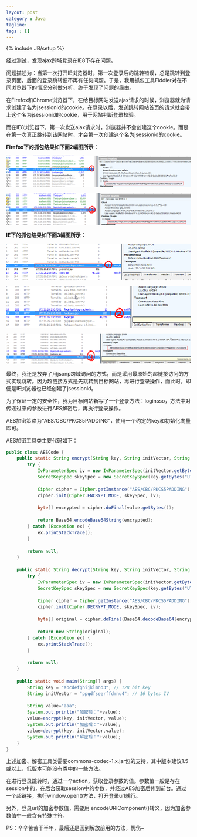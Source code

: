 ```yaml
---
layout: post
category : Java
tagline: 
tags : []
---
```

{% include JB/setup %}

经过测试，发现ajax跨域登录在IE8下存在问题。

问题描述为：当第一次打开IE浏览器时，第一次登录后的跳转错误，总是跳转到登录页面，后面的登录跳转便不再有任何问题。于是，我用抓包工具Fiddler对在不同浏览器下的情况分别做分析，终于发现了问题的缘由。

在Firefox和Chrome浏览器下，在给目标网站发送ajax请求的时候，浏览器就为请求创建了名为jsessionid的cookie。在登录以后，发送跳转网站首页的请求就会带上这个名为jsessionid的cookie，用于网站判断登录校验。

而在IE8浏览器下，第一次发送ajax请求时，浏览器并不会创建这个cookie。而是在第一次真正跳转到该网站时，才会第一次创建这个名为jsessionid的cookie。

**Firefox下的抓包结果如下面2幅图所示：**

![1.png](/_posts/core-samples/pictures/2015-11-27/1.png "")

![2.png](/_posts/core-samples/pictures/2015-11-27/2.png "")

**IE下的抓包结果如下面3幅图所示：**

![3.png](/_posts/core-samples/pictures/2015-11-27/3.png "")

![4.png](/_posts/core-samples/pictures/2015-11-27/4.png "")

![5.png](/_posts/core-samples/pictures/2015-11-27/5.png "")

最终，我还是放弃了用jsonp跨域访问的方式，而是采用最原始的超链接访问的方式实现跳转。因为超链接方式是先跳转到目标网站，再进行登录操作，而此时，即便是IE浏览器也已经创建了jsessionid。

为了保证一定的安全性，我为目标网站新写了一个登录方法：loginsso，方法中对传递过来的参数进行AES解密后，再执行登录操作。

AES加密策略为“AES/CBC/PKCS5PADDING”，使用一个约定的key和初始化向量即可。

AES加密工具类主要代码如下：

```java
public class AESCode {
	public static String encrypt(String key, String initVector, String value) {
        try {
            IvParameterSpec iv = new IvParameterSpec(initVector.getBytes("UTF-8"));
            SecretKeySpec skeySpec = new SecretKeySpec(key.getBytes("UTF-8"), "AES");

            Cipher cipher = Cipher.getInstance("AES/CBC/PKCS5PADDING");
            cipher.init(Cipher.ENCRYPT_MODE, skeySpec, iv);

            byte[] encrypted = cipher.doFinal(value.getBytes());

            return Base64.encodeBase64String(encrypted);
        } catch (Exception ex) {
            ex.printStackTrace();
        }

        return null;
    }

    public static String decrypt(String key, String initVector, String encrypted) {
        try {
            IvParameterSpec iv = new IvParameterSpec(initVector.getBytes("UTF-8"));
            SecretKeySpec skeySpec = new SecretKeySpec(key.getBytes("UTF-8"), "AES");

            Cipher cipher = Cipher.getInstance("AES/CBC/PKCS5PADDING");
            cipher.init(Cipher.DECRYPT_MODE, skeySpec, iv);

            byte[] original = cipher.doFinal(Base64.decodeBase64(encrypted));

            return new String(original);
        } catch (Exception ex) {
            ex.printStackTrace();
        }

        return null;
    }

    public static void main(String[] args) {
        String key = "abcdefghijklmno3"; // 128 bit key
        String initVector = "ppqdfseerffdmhu4"; // 16 bytes IV

        String value="aaa";
        System.out.println("加密前："+value);
        value=encrypt(key, initVector, value);
        System.out.println("加密后："+value);
        value=decrypt(key, initVector,value);
        System.out.println("解密后："+value);
    }
}
```

上述加密、解密工具类需要commons-codec-1.x.jar包的支持，其中版本建议1.5或以上，低版本可能没有类中的一些方法。

在进行登录跳转时，通过一个action，获取登录参数的值。参数值一般是存在session中的，在后台获取session中的参数，并经过AES加密后传到前台。通过一个超链接，执行window.open()方法，打开登录url就行。

另外，登录url的加密参数值，需要用 encodeURIComponent()转义，因为加密参数值中一般含有特殊字符。

PS：辛辛苦苦干半年，最后还是回到解放前用的方法，忧伤~